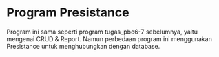 # Program Presistance

Program ini sama seperti program tugas_pbo6-7 sebelumnya, yaitu mengenai CRUD &amp; Report. Namun perbedaan program ini menggunakan Presistance untuk menghubungkan dengan database. 
